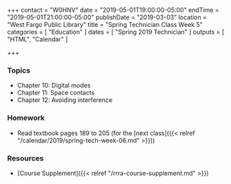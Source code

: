 +++
contact = "W0HNV"
date = "2019-05-01T19:00:00-05:00"
endTime = "2019-05-01T21:00:00-05:00"
publishDate = "2019-03-03"
location = "West Fargo Public Library"
title = "Spring Technician Class Week 5"
categories = [ "Education" ]
dates = [ "Spring 2019 Technician" ]
outputs = [ "HTML", "Calendar" ]

+++
### Topics

* Chapter 10: Digital modes
* Chapter 11: Space contacts
* Chapter 12: Avoiding interference

### Homework

* Read textbook pages 189 to 205 (for the [next class]({{< relref "/calendar/2019/spring-tech-week-06.md" >}}))

### Resources

* [Course Supplement]({{< relref "/rrra-course-supplement.md" >}})
